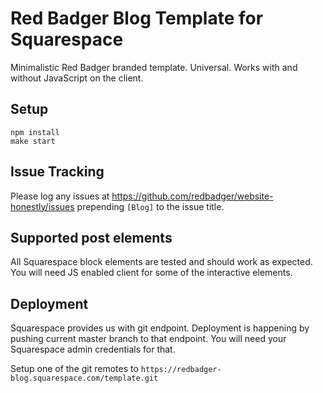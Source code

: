 # Red Badger Blog Template for Squarespace

Minimalistic Red Badger branded template. Universal. Works with and without JavaScript on the client.

## Setup

```
npm install
make start
```

## Issue Tracking

Please log any issues at https://github.com/redbadger/website-honestly/issues prepending `[Blog]` to the issue title.

## Supported post elements

All Squarespace block elements are tested and should work as expected. You will need JS enabled client for some of the interactive elements.

## Deployment

Squarespace provides us with git endpoint. Deployment is happening by pushing current master branch to that endpoint. You will need your Squarespace admin credentials for that.

Setup one of the git remotes to `https://redbadger-blog.squarespace.com/template.git`
